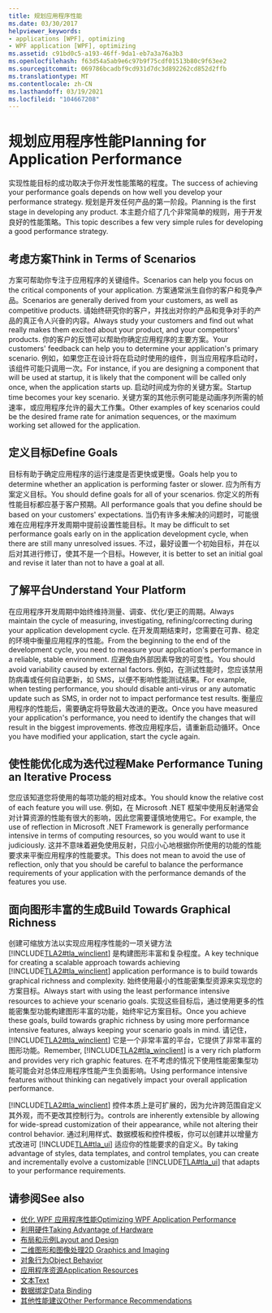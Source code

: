 ```yaml
---
title: 规划应用程序性能
ms.date: 03/30/2017
helpviewer_keywords:
- applications [WPF], optimizing
- WPF application [WPF], optimizing
ms.assetid: c91bd0c5-a193-46ff-9da1-eb7a3a76a3b3
ms.openlocfilehash: f63d54a5ab9e6c97b9f75cdf01513b80c9f63ee2
ms.sourcegitcommit: 069786bcadbf9cd931d7dc3d892262cd852d2ffb
ms.translationtype: MT
ms.contentlocale: zh-CN
ms.lasthandoff: 03/19/2021
ms.locfileid: "104667208"
---
```

# <a name="planning-for-application-performance"></a><span data-ttu-id="41d50-102">规划应用程序性能</span><span class="sxs-lookup"><span data-stu-id="41d50-102">Planning for Application Performance</span></span>
<span data-ttu-id="41d50-103">实现性能目标的成功取决于你开发性能策略的程度。</span><span class="sxs-lookup"><span data-stu-id="41d50-103">The success of achieving your performance goals depends on how well you develop your performance strategy.</span></span> <span data-ttu-id="41d50-104">规划是开发任何产品的第一阶段。</span><span class="sxs-lookup"><span data-stu-id="41d50-104">Planning is the first stage in developing any product.</span></span> <span data-ttu-id="41d50-105">本主题介绍了几个非常简单的规则，用于开发良好的性能策略。</span><span class="sxs-lookup"><span data-stu-id="41d50-105">This topic describes a few very simple rules for developing a good performance strategy.</span></span>  
  
## <a name="think-in-terms-of-scenarios"></a><span data-ttu-id="41d50-106">考虑方案</span><span class="sxs-lookup"><span data-stu-id="41d50-106">Think in Terms of Scenarios</span></span>  
 <span data-ttu-id="41d50-107">方案可帮助你专注于应用程序的关键组件。</span><span class="sxs-lookup"><span data-stu-id="41d50-107">Scenarios can help you focus on the critical components of your application.</span></span> <span data-ttu-id="41d50-108">方案通常派生自你的客户和竞争产品。</span><span class="sxs-lookup"><span data-stu-id="41d50-108">Scenarios are generally derived from your customers, as well as competitive products.</span></span> <span data-ttu-id="41d50-109">请始终研究你的客户，并找出对你的产品和竞争对手的产品的真正令人兴奋的内容。</span><span class="sxs-lookup"><span data-stu-id="41d50-109">Always study your customers and find out what really makes them excited about your product, and your competitors' products.</span></span> <span data-ttu-id="41d50-110">你的客户的反馈可以帮助你确定应用程序的主要方案。</span><span class="sxs-lookup"><span data-stu-id="41d50-110">Your customers' feedback can help you to determine your application's primary scenario.</span></span> <span data-ttu-id="41d50-111">例如，如果您正在设计将在启动时使用的组件，则当应用程序启动时，该组件可能只调用一次。</span><span class="sxs-lookup"><span data-stu-id="41d50-111">For instance, if you are designing a component that will be used at startup, it is likely that the component will be called only once, when the application starts up.</span></span> <span data-ttu-id="41d50-112">启动时间成为你的关键方案。</span><span class="sxs-lookup"><span data-stu-id="41d50-112">Startup time becomes your key scenario.</span></span> <span data-ttu-id="41d50-113">关键方案的其他示例可能是动画序列所需的帧速率，或应用程序允许的最大工作集。</span><span class="sxs-lookup"><span data-stu-id="41d50-113">Other examples of key scenarios could be the desired frame rate for animation sequences, or the maximum working set allowed for the application.</span></span>  
  
## <a name="define-goals"></a><span data-ttu-id="41d50-114">定义目标</span><span class="sxs-lookup"><span data-stu-id="41d50-114">Define Goals</span></span>  
 <span data-ttu-id="41d50-115">目标有助于确定应用程序的运行速度是否更快或更慢。</span><span class="sxs-lookup"><span data-stu-id="41d50-115">Goals help you to determine whether an application is performing faster or slower.</span></span> <span data-ttu-id="41d50-116">应为所有方案定义目标。</span><span class="sxs-lookup"><span data-stu-id="41d50-116">You should define goals for all of your scenarios.</span></span> <span data-ttu-id="41d50-117">你定义的所有性能目标都应基于客户预期。</span><span class="sxs-lookup"><span data-stu-id="41d50-117">All performance goals that you define should be based on your customers' expectations.</span></span> <span data-ttu-id="41d50-118">当仍有许多未解决的问题时，可能很难在应用程序开发周期中提前设置性能目标。</span><span class="sxs-lookup"><span data-stu-id="41d50-118">It may be difficult to set performance goals early on in the application development cycle, when there are still many unresolved issues.</span></span> <span data-ttu-id="41d50-119">不过，最好设置一个初始目标，并在以后对其进行修订，使其不是一个目标。</span><span class="sxs-lookup"><span data-stu-id="41d50-119">However, it is better to set an initial goal and revise it later than not to have a goal at all.</span></span>  
  
## <a name="understand-your-platform"></a><span data-ttu-id="41d50-120">了解平台</span><span class="sxs-lookup"><span data-stu-id="41d50-120">Understand Your Platform</span></span>  
 <span data-ttu-id="41d50-121">在应用程序开发周期中始终维持测量、调查、优化/更正的周期。</span><span class="sxs-lookup"><span data-stu-id="41d50-121">Always maintain the cycle of measuring, investigating, refining/correcting during your application development cycle.</span></span> <span data-ttu-id="41d50-122">在开发周期结束时，您需要在可靠、稳定的环境中衡量应用程序的性能。</span><span class="sxs-lookup"><span data-stu-id="41d50-122">From the beginning to the end of the development cycle, you need to measure your application's performance in a reliable, stable environment.</span></span> <span data-ttu-id="41d50-123">应避免由外部因素导致的可变性。</span><span class="sxs-lookup"><span data-stu-id="41d50-123">You should avoid variability caused by external factors.</span></span> <span data-ttu-id="41d50-124">例如，在测试性能时，您应该禁用防病毒或任何自动更新，如 SMS，以便不影响性能测试结果。</span><span class="sxs-lookup"><span data-stu-id="41d50-124">For example, when testing performance, you should disable anti-virus or any automatic update such as SMS, in order not to impact performance test results.</span></span> <span data-ttu-id="41d50-125">衡量应用程序的性能后，需要确定将导致最大改进的更改。</span><span class="sxs-lookup"><span data-stu-id="41d50-125">Once you have measured your application's performance, you need to identify the changes that will result in the biggest improvements.</span></span> <span data-ttu-id="41d50-126">修改应用程序后，请重新启动循环。</span><span class="sxs-lookup"><span data-stu-id="41d50-126">Once you have modified your application, start the cycle again.</span></span>  
  
## <a name="make-performance-tuning-an-iterative-process"></a><span data-ttu-id="41d50-127">使性能优化成为迭代过程</span><span class="sxs-lookup"><span data-stu-id="41d50-127">Make Performance Tuning an Iterative Process</span></span>  
 <span data-ttu-id="41d50-128">您应该知道您将使用的每项功能的相对成本。</span><span class="sxs-lookup"><span data-stu-id="41d50-128">You should know the relative cost of each feature you will use.</span></span> <span data-ttu-id="41d50-129">例如，在 Microsoft .NET 框架中使用反射通常会对计算资源的性能有很大的影响，因此您需要谨慎地使用它。</span><span class="sxs-lookup"><span data-stu-id="41d50-129">For example, the use of reflection in Microsoft .NET Framework is generally performance intensive in terms of computing resources, so you would want to use it judiciously.</span></span> <span data-ttu-id="41d50-130">这并不意味着避免使用反射，只应小心地根据你所使用的功能的性能要求来平衡应用程序的性能要求。</span><span class="sxs-lookup"><span data-stu-id="41d50-130">This does not mean to avoid the use of reflection, only that you should be careful to balance the performance requirements of your application with the performance demands of the features you use.</span></span>  
  
## <a name="build-towards-graphical-richness"></a><span data-ttu-id="41d50-131">面向图形丰富的生成</span><span class="sxs-lookup"><span data-stu-id="41d50-131">Build Towards Graphical Richness</span></span>  
 <span data-ttu-id="41d50-132">创建可缩放方法以实现应用程序性能的一项关键方法 [!INCLUDE[TLA2#tla_winclient](../../../includes/tla2sharptla-winclient-md.md)] 是构建图形丰富和复杂程度。</span><span class="sxs-lookup"><span data-stu-id="41d50-132">A key technique for creating a scalable approach towards achieving [!INCLUDE[TLA2#tla_winclient](../../../includes/tla2sharptla-winclient-md.md)] application performance is to build towards graphical richness and complexity.</span></span> <span data-ttu-id="41d50-133">始终使用最小的性能密集型资源来实现您的方案目标。</span><span class="sxs-lookup"><span data-stu-id="41d50-133">Always start with using the least performance intensive resources to achieve your scenario goals.</span></span> <span data-ttu-id="41d50-134">实现这些目标后，通过使用更多的性能密集型功能构建图形丰富的功能，始终牢记方案目标。</span><span class="sxs-lookup"><span data-stu-id="41d50-134">Once you achieve these goals, build towards graphic richness by using more performance intensive features, always keeping your scenario goals in mind.</span></span> <span data-ttu-id="41d50-135">请记住， [!INCLUDE[TLA2#tla_winclient](../../../includes/tla2sharptla-winclient-md.md)] 它是一个非常丰富的平台，它提供了非常丰富的图形功能。</span><span class="sxs-lookup"><span data-stu-id="41d50-135">Remember, [!INCLUDE[TLA2#tla_winclient](../../../includes/tla2sharptla-winclient-md.md)] is a very rich platform and provides very rich graphic features.</span></span> <span data-ttu-id="41d50-136">在不考虑的情况下使用性能密集型功能可能会对总体应用程序性能产生负面影响。</span><span class="sxs-lookup"><span data-stu-id="41d50-136">Using performance intensive features without thinking can negatively impact your overall application performance.</span></span>  
  
 [!INCLUDE[TLA2#tla_winclient](../../../includes/tla2sharptla-winclient-md.md)] <span data-ttu-id="41d50-137">控件本质上是可扩展的，因为允许跨范围自定义其外观，而不更改其控制行为。</span><span class="sxs-lookup"><span data-stu-id="41d50-137">controls are inherently extensible by allowing for wide-spread customization of their appearance, while not altering their control behavior.</span></span> <span data-ttu-id="41d50-138">通过利用样式、数据模板和控件模板，你可以创建并以增量方式改进可 [!INCLUDE[TLA#tla_ui](../../../includes/tlasharptla-ui-md.md)] 适应你的性能要求的自定义。</span><span class="sxs-lookup"><span data-stu-id="41d50-138">By taking advantage of styles, data templates, and control templates, you can create and incrementally evolve a customizable [!INCLUDE[TLA#tla_ui](../../../includes/tlasharptla-ui-md.md)] that adapts to your performance requirements.</span></span>  
  
## <a name="see-also"></a><span data-ttu-id="41d50-139">请参阅</span><span class="sxs-lookup"><span data-stu-id="41d50-139">See also</span></span>

- [<span data-ttu-id="41d50-140">优化 WPF 应用程序性能</span><span class="sxs-lookup"><span data-stu-id="41d50-140">Optimizing WPF Application Performance</span></span>](optimizing-wpf-application-performance.md)
- [<span data-ttu-id="41d50-141">利用硬件</span><span class="sxs-lookup"><span data-stu-id="41d50-141">Taking Advantage of Hardware</span></span>](optimizing-performance-taking-advantage-of-hardware.md)
- [<span data-ttu-id="41d50-142">布局和示例</span><span class="sxs-lookup"><span data-stu-id="41d50-142">Layout and Design</span></span>](optimizing-performance-layout-and-design.md)
- [<span data-ttu-id="41d50-143">二维图形和图像处理</span><span class="sxs-lookup"><span data-stu-id="41d50-143">2D Graphics and Imaging</span></span>](optimizing-performance-2d-graphics-and-imaging.md)
- [<span data-ttu-id="41d50-144">对象行为</span><span class="sxs-lookup"><span data-stu-id="41d50-144">Object Behavior</span></span>](optimizing-performance-object-behavior.md)
- [<span data-ttu-id="41d50-145">应用程序资源</span><span class="sxs-lookup"><span data-stu-id="41d50-145">Application Resources</span></span>](optimizing-performance-application-resources.md)
- [<span data-ttu-id="41d50-146">文本</span><span class="sxs-lookup"><span data-stu-id="41d50-146">Text</span></span>](optimizing-performance-text.md)
- [<span data-ttu-id="41d50-147">数据绑定</span><span class="sxs-lookup"><span data-stu-id="41d50-147">Data Binding</span></span>](optimizing-performance-data-binding.md)
- [<span data-ttu-id="41d50-148">其他性能建议</span><span class="sxs-lookup"><span data-stu-id="41d50-148">Other Performance Recommendations</span></span>](optimizing-performance-other-recommendations.md)
